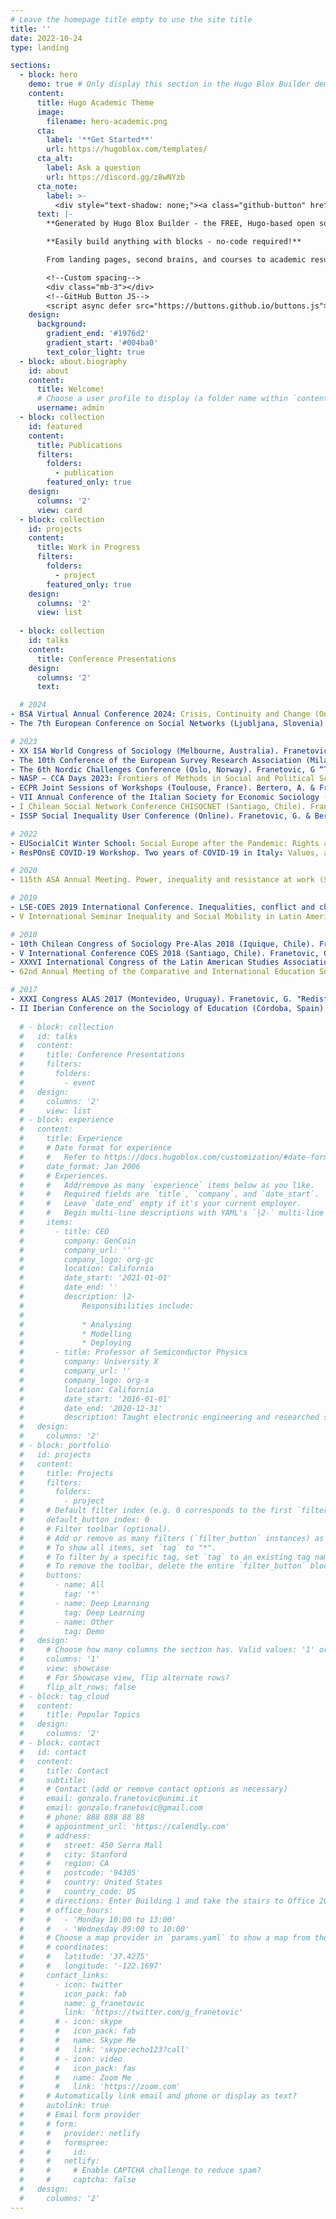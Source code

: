 ```yaml
---
# Leave the homepage title empty to use the site title
title: ''
date: 2022-10-24
type: landing

sections:
  - block: hero
    demo: true # Only display this section in the Hugo Blox Builder demo site
    content:
      title: Hugo Academic Theme
      image:
        filename: hero-academic.png
      cta:
        label: '**Get Started**'
        url: https://hugoblox.com/templates/
      cta_alt:
        label: Ask a question
        url: https://discord.gg/z8wNYzb
      cta_note:
        label: >-
          <div style="text-shadow: none;"><a class="github-button" href="https://github.com/HugoBlox/hugo-blox-builder" data-icon="octicon-star" data-size="large" data-show-count="true" aria-label="Star">Star Hugo Blox Builder</a></div><div style="text-shadow: none;"><a class="github-button" href="https://github.com/HugoBlox/theme-academic-cv" data-icon="octicon-star" data-size="large" data-show-count="true" aria-label="Star">Star the Academic template</a></div>
      text: |-
        **Generated by Hugo Blox Builder - the FREE, Hugo-based open source website builder trusted by 500,000+ sites.**

        **Easily build anything with blocks - no-code required!**

        From landing pages, second brains, and courses to academic resumés, conferences, and tech blogs.

        <!--Custom spacing-->
        <div class="mb-3"></div>
        <!--GitHub Button JS-->
        <script async defer src="https://buttons.github.io/buttons.js"></script>
    design:
      background:
        gradient_end: '#1976d2'
        gradient_start: '#004ba0'
        text_color_light: true
  - block: about.biography
    id: about
    content:
      title: Welcome!
      # Choose a user profile to display (a folder name within `content/authors/`)
      username: admin
  - block: collection
    id: featured
    content:
      title: Publications
      filters:
        folders:
          - publication
        featured_only: true
    design:
      columns: '2'
      view: card
  - block: collection
    id: projects
    content:
      title: Work in Progress
      filters:
        folders:
          - project
        featured_only: true
    design:
      columns: '2'
      view: list
      
  - block: collection
    id: talks
    content:
      title: Conference Presentations
    design:
      columns: '2'
      text: 

  # 2024
- BSA Virtual Annual Conference 2024: Crisis, Continuity and Change (Online). Franetovic, G. “Breaking Boundaries: Unraveling the Impact of Socioeconomic Heterogeneity on Attitudes towards Inequality in Contemporary Societies”.
- The 7th European Conference on Social Networks (Ljubljana, Slovenia). Franetovic, G. & Bertero, A. “Modelling, estimating, simulating: formalizing attitudes towards inequality as a complex network”.

# 2023
- XX ISA World Congress of Sociology (Melbourne, Australia). Franetovic, G. “Preferences for Income Redistribution in Unequal Contexts: Changes in Latin America between 2008 and 2018”.
- The 10th Conference of the European Survey Research Association (Milan, Italy). Franetovic, G. “Experiencing heterogeneity: socioeconomic diversity in everyday interactions and attitudes towards inequality across contemporary societies” | Franetovic, G. & Bertero, A. “Overcoming the structuralist/individualist dichotomy: Inequality beliefs from a new network and comparative perspective” | Guglielmi, S. & Franetovic, G. “EU solidarity in troubling times: does cultural cleavage matter?”
- The 6th Nordic Challenges Conference (Oslo, Norway). Franetovic, G “The citizen foundation of the welfare state: Attitudes towards inequality across Nordic societies”.
- NASP – CCA Days 2023: Frontiers of Methods in Social and Political Science (Turin, Italy). Franetovic, G. & Bertero, A. “Modelling, estimating, simulating: formalizing attitudes towards inequality as a complex network”.
- ECPR Joint Sessions of Workshops (Toulouse, France). Bertero, A. & Franetovic, G. “Modelling, estimating, simulating: formalizing attitudes towards inequality as a complex network”.
- VII Annual Conference of the Italian Society for Economic Sociology (SISEC) (Brescia, Italy). Bertero, A. & Franetovic, G. “Modelling, estimating, simulating: formalizing attitudes towards inequality as a complex network”.
- I Chilean Social Network Conference CHISOCNET (Santiago, Chile). Franetovic, G. & Bertero, A. “¿Cómo las personas entienden la desigualdad en Chile? Un estudio de actitudes mediante análisis de redes”.
- ISSP Social Inequality User Conference (Online). Franetovic, G. & Bertero, A. “Overcoming the structuralist/individualist dichotomy: Inequality beliefs from a new network and comparative perspective”.

# 2022
- EUSocialCit Winter School: Social Europe after the Pandemic: Rights and Policies (Milan, Italy). Franetovic, G. “Contextual distributive preferences: The role of the COVID-19 pandemic on individual beliefs towards inequality and welfare in Italy”.
- ResPOnsE COVID-19 Workshop. Two years of COVID-19 in Italy: Values, attitudes, and behaviours in the pandemic period 2020-21 (Milan, Italy). Franetovic, G. “Contextual distributive preferences: The role of the COVID-19 pandemic on individual beliefs towards inequality and welfare in Italy”. | Bertero, A., Franetovic, G., Moroni, M. & Saccomanno, P. “Trust in science and risk perception: studying the adoption of anti-contagion behaviors in Italy during the COVID-19 pandemic”.

# 2020
- 115th ASA Annual Meeting. Power, inequality and resistance at work (San Francisco, USA - accepted). Mackenna, B. & Franetovic, G. “The Ties that Bind? Social Diversity, Interclass Contact, and Pro-Social Attitudes”.

# 2019
- LSE-COES 2019 International Conference. Inequalities, conflict and change: perspectives and cases from Latin America (London, England). Franetovic, G. & Castillo, J.C. “Preferences for redistribution, income and inequality in Latin America: an unresolved relation”.
- V International Seminar Inequality and Social Mobility in Latin America (Santiago, Chile). Franetovic, G. & Castillo, J.C. “Redistributive preferences in unequal contexts. Changes in Latin America between 2008 and 2014”.

# 2018
- 10th Chilean Congress of Sociology Pre-Alas 2018 (Iquique, Chile). Franetovic, G. "Inequality and individual preferences: trends and determinants of the redistribution agreement in Chile". | Franetovic, G. “Less legitimate systems, less active citizens? Systemic trust and participation in protests within Chile and Latin America”.
- V International Conference COES 2018 (Santiago, Chile). Franetovic, G. & Palma, J. "Neoliberal policies and income concentration: a longitudinal and comparative analysis in a Latin American context". Round table "Income concentration: causes and impact on inequality".
- XXXVI International Congress of the Latin American Studies Association (LASA) (Barcelona, Spain – accepted). Franetovic, G. “Economic inequality and preferences for redistribution in Latin America: an unresolved relationship”.
- 62nd Annual Meeting of the Comparative and International Education Society (CIES) (Mexico City, Mexico). Villalobos, C., Quaresma, M.L. & Franetovic, G. "Mapping the elite in the university space. A quantitative-multidimensional analysis of the Chilean case.".

# 2017
- XXXI Congress ALAS 2017 (Montevideo, Uruguay). Franetovic, G. "Redistributive preferences in Latin America: longitudinal and critical evidence of self-interest" in Castillo, J.C., Atria, J., Castro, F. & Franetovic, G. "Perceptions and legitimation of inequality: merit and institutions". | Villalobos, C., Quaresma, M.L. & Franetovic, G. "The production and reproduction of the Chilean university elite: portraits and profiles of institutions and students".
- II Iberian Conference on the Sociology of Education (Córdoba, Spain). Quaresma, M.L., Villalobos, C & Franetovic, G. "The Chilean university elite and the processes of social reproduction: characterization of school institutions and students."
  
  # - block: collection
  #   id: talks
  #   content:
  #     title: Conference Presentations
  #     filters:
  #       folders:
  #         - event
  #   design:
  #     columns: '2'
  #     view: list
  # - block: experience
  #   content:
  #     title: Experience
  #     # Date format for experience
  #     #   Refer to https://docs.hugoblox.com/customization/#date-format
  #     date_format: Jan 2006
  #     # Experiences.
  #     #   Add/remove as many `experience` items below as you like.
  #     #   Required fields are `title`, `company`, and `date_start`.
  #     #   Leave `date_end` empty if it's your current employer.
  #     #   Begin multi-line descriptions with YAML's `|2-` multi-line prefix.
  #     items:
  #       - title: CEO
  #         company: GenCoin
  #         company_url: ''
  #         company_logo: org-gc
  #         location: California
  #         date_start: '2021-01-01'
  #         date_end: ''
  #         description: |2-
  #             Responsibilities include:
  # 
  #             * Analysing
  #             * Modelling
  #             * Deploying
  #       - title: Professor of Semiconductor Physics
  #         company: University X
  #         company_url: ''
  #         company_logo: org-x
  #         location: California
  #         date_start: '2016-01-01'
  #         date_end: '2020-12-31'
  #         description: Taught electronic engineering and researched semiconductor physics.
  #   design:
  #     columns: '2'
  # - block: portfolio
  #   id: projects
  #   content:
  #     title: Projects
  #     filters:
  #       folders:
  #         - project
  #     # Default filter index (e.g. 0 corresponds to the first `filter_button` instance below).
  #     default_button_index: 0
  #     # Filter toolbar (optional).
  #     # Add or remove as many filters (`filter_button` instances) as you like.
  #     # To show all items, set `tag` to "*".
  #     # To filter by a specific tag, set `tag` to an existing tag name.
  #     # To remove the toolbar, delete the entire `filter_button` block.
  #     buttons:
  #       - name: All
  #         tag: '*'
  #       - name: Deep Learning
  #         tag: Deep Learning
  #       - name: Other
  #         tag: Demo
  #   design:
  #     # Choose how many columns the section has. Valid values: '1' or '2'.
  #     columns: '1'
  #     view: showcase
  #     # For Showcase view, flip alternate rows?
  #     flip_alt_rows: false
  # - block: tag_cloud
  #   content:
  #     title: Popular Topics
  #   design:
  #     columns: '2'
  # - block: contact
  #   id: contact
  #   content:
  #     title: Contact
  #     subtitle:
  #     # Contact (add or remove contact options as necessary)
  #     email: gonzalo.franetovic@unimi.it
  #     email: gonzalo.franetovic@gmail.com
  #     # phone: 888 888 88 88
  #     # appointment_url: 'https://calendly.com'
  #     # address:
  #     #   street: 450 Serra Mall
  #     #   city: Stanford
  #     #   region: CA
  #     #   postcode: '94305'
  #     #   country: United States
  #     #   country_code: US
  #     # directions: Enter Building 1 and take the stairs to Office 200 on Floor 2
  #     # office_hours:
  #     #   - 'Monday 10:00 to 13:00'
  #     #   - 'Wednesday 09:00 to 10:00'
  #     # Choose a map provider in `params.yaml` to show a map from these coordinates
  #     # coordinates:
  #     #   latitude: '37.4275'
  #     #   longitude: '-122.1697'  
  #     contact_links:
  #       - icon: twitter
  #         icon_pack: fab
  #         name: g_franetovic
  #         link: 'https://twitter.com/g_franetovic'
  #       # - icon: skype
  #       #   icon_pack: fab
  #       #   name: Skype Me
  #       #   link: 'skype:echo123?call'
  #       # - icon: video
  #       #   icon_pack: fas
  #       #   name: Zoom Me
  #       #   link: 'https://zoom.com'
  #     # Automatically link email and phone or display as text?
  #     autolink: true
  #     # Email form provider
  #     # form:
  #     #   provider: netlify
  #     #   formspree:
  #     #     id:
  #     #   netlify:
  #     #     # Enable CAPTCHA challenge to reduce spam?
  #     #     captcha: false
  #   design:
  #     columns: '2'
---
```

